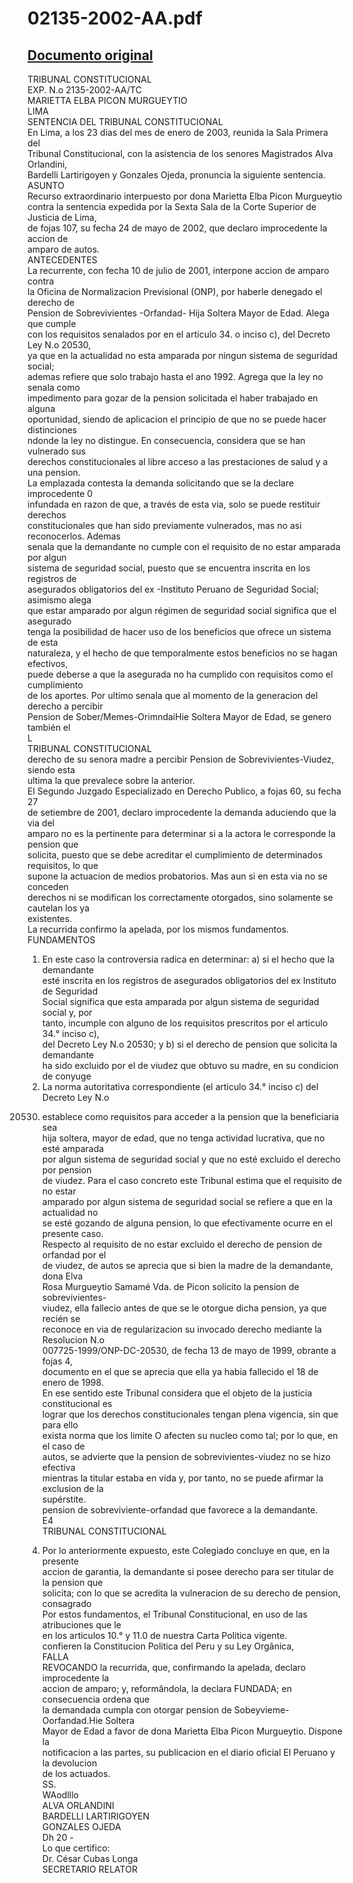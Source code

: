 
02135-2002-AA.pdf
=================
  
[Documento original](https://tc.gob.pe/jurisprudencia/2003/02135-2002-AA.pdf)  
---  
TRIBUNAL CONSTITUCIONAL  
EXP. N.o 2135-2002-AA/TC  
MARIETTA ELBA PICON MURGUEYTIO  
LIMA  
SENTENCIA DEL TRIBUNAL CONSTITUCIONAL  
En Lima, a los 23 dias del mes de enero de 2003, reunida la Sala Primera del  
Tribunal Constitucional, con la asistencia de los senores Magistrados Alva Orlandini,  
Bardelli Lartirigoyen y Gonzales Ojeda, pronuncia la siguiente sentencia.  
ASUNTO  
Recurso extraordinario interpuesto por dona Marietta Elba Picon Murgueytio  
contra la sentencia expedida por la Sexta Sala de la Corte Superior de Justicia de Lima,  
de fojas 107, su fecha 24 de mayo de 2002, que declaro improcedente la accion de  
amparo de autos.  
ANTECEDENTES  
La recurrente, con fecha 10 de julio de 2001, interpone accion de amparo contra  
la Oficina de Normalizacion Previsional (ONP), por haberle denegado el derecho de  
Pension de Sobrevivientes -Orfandad- Hija Soltera Mayor de Edad. Alega que cumple  
con los requisitos senalados por en el articulo 34. o inciso c), del Decreto Ley N.o 20530,  
ya que en la actualidad no esta amparada por ningun sistema de seguridad social;  
ademas refiere que solo trabajo hasta el ano 1992. Agrega que la ley no senala como  
impedimento para gozar de la pension solicitada el haber trabajado en alguna  
oportunidad, siendo de aplicacion el principio de que no se puede hacer distinciones  
ndonde la ley no distingue. En consecuencia, considera que se han vulnerado sus  
derechos constitucionales al libre acceso a las prestaciones de salud y a una pension.  
La emplazada contesta la demanda solicitando que se la declare improcedente 0  
infundada en razon de que, a través de esta via, solo se puede restituir derechos  
constitucionales que han sido previamente vulnerados, mas no asi reconocerlos. Ademas  
senala que la demandante no cumple con el requisito de no estar amparada por algun  
sistema de seguridad social, puesto que se encuentra inscrita en los registros de  
asegurados obligatorios del ex -Instituto Peruano de Seguridad Social; asimismo alega  
que estar amparado por algun régimen de seguridad social significa que el asegurado  
tenga la posibilidad de hacer uso de los beneficios que ofrece un sistema de esta  
naturaleza, y el hecho de que temporalmente estos beneficios no se hagan efectivos,  
puede deberse a que la asegurada no ha cumplido con requisitos como el cumplimiento  
de los aportes. Por ultimo senala que al momento de la generacion del derecho a percibir  
Pension de Sober/Memes-OrimndaiHie Soltera Mayor de Edad, se genero también el  
L  
TRIBUNAL CONSTITUCIONAL  
derecho de su senora madre a percibir Pension de Sobrevivientes-Viudez, siendo esta  
ultima la que prevalece sobre la anterior.  
El Segundo Juzgado Especializado en Derecho Publico, a fojas 60, su fecha 27  
de setiembre de 2001, declaro improcedente la demanda aduciendo que la via del  
amparo no es la pertinente para determinar si a la actora le corresponde la pension que  
solicita, puesto que se debe acreditar el cumplimiento de determinados requisitos, lo que  
supone la actuacion de medios probatorios. Mas aun si en esta via no se conceden  
derechos ni se modifican los correctamente otorgados, sino solamente se cautelan los ya  
existentes.  
La recurrida confirmo la apelada, por los mismos fundamentos.  
FUNDAMENTOS  
1. En este caso la controversia radica en determinar: a) si el hecho que la demandante  
esté inscrita en los registros de asegurados obligatorios del ex Instituto de Seguridad  
Social significa que esta amparada por algun sistema de seguridad social y, por  
tanto, incumple con alguno de los requisitos prescritos por el articulo 34.° inciso c),  
del Decreto Ley N.o 20530; y b) si el derecho de pension que solicita la demandante  
ha sido excluido por el de viudez que obtuvo su madre, en su condicion de conyuge  
2. La norma autoritativa correspondiente (el articulo 34.° inciso c) del Decreto Ley N.o  
20530) establece como requisitos para acceder a la pension que la beneficiaria sea  
hija soltera, mayor de edad, que no tenga actividad lucrativa, que no esté amparada  
por algun sistema de seguridad social y que no esté excluido el derecho por pension  
de viudez. Para el caso concreto este Tribunal estima que el requisito de no estar  
amparado por algun sistema de seguridad social se refiere a que en la actualidad no  
se esté gozando de alguna pension, lo que efectivamente ocurre en el presente caso.  
Respecto al requisito de no estar excluido el derecho de pension de orfandad por el  
de viudez, de autos se aprecia que si bien la madre de la demandante, dona Elva  
Rosa Murgueytio Samamé Vda. de Picon solicito la pension de sobrevivientes-  
viudez, ella fallecio antes de que se le otorgue dicha pension, ya que recién se  
reconoce en via de regularizacion su invocado derecho mediante la Resolucion N.o  
007725-1999/ONP-DC-20530, de fecha 13 de mayo de 1999, obrante a fojas 4,  
documento en el que se aprecia que ella ya habia fallecido el 18 de enero de 1998.  
En ese sentido este Tribunal considera que el objeto de la justicia constitucional es  
lograr que los derechos constitucionales tengan plena vigencia, sin que para ello  
exista norma que los limite O afecten su nucleo como tal; por lo que, en el caso de  
autos, se advierte que la pension de sobrevivientes-viudez no se hizo efectiva  
mientras la titular estaba en vida y, por tanto, no se puede afirmar la exclusion de la  
supérstite.  
pension de sobreviviente-orfandad que favorece a la demandante.  
E4  
TRIBUNAL CONSTITUCIONAL  
4. Por lo anteriormente expuesto, este Colegiado concluye en que, en la presente  
accion de garantia, la demandante si posee derecho para ser titular de la pension que  
solicita; con lo que se acredita la vulneracion de su derecho de pension, consagrado  
Por estos fundamentos, el Tribunal Constitucional, en uso de las atribuciones que le  
en los articulos 10.° y 11.0 de nuestra Carta Politica vigente.  
confieren la Constitucion Politica del Peru y su Ley Orgânica,  
FALLA  
REVOCANDO la recurrida, que, confirmando la apelada, declaro improcedente la  
accion de amparo; y, reformândola, la declara FUNDADA; en consecuencia ordena que  
la demandada cumpla con otorgar pension de Sobeyvieme-Oorfandad.Hie Soltera  
Mayor de Edad a favor de dona Marietta Elba Picon Murgueytio. Dispone la  
notificacion a las partes, su publicacion en el diario oficial El Peruano y la devolucion  
de los actuados.  
SS.  
WAodlllo  
ALVA ORLANDINI  
BARDELLI LARTIRIGOYEN  
GONZALES OJEDA  
Dh 20 -  
Lo que certifico:  
Dr. César Cubas Longa  
SECRETARIO RELATOR